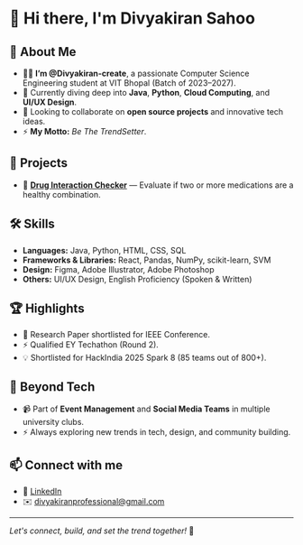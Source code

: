 # 👋 Hi there, I'm Divyakiran Sahoo

## 🌟 About Me

- 👨‍💻 **I’m @Divyakiran-create**, a passionate Computer Science Engineering student at VIT Bhopal (Batch of 2023–2027).
- 🌱 Currently diving deep into **Java**, **Python**, **Cloud Computing**, and **UI/UX Design**.
- 💞️ Looking to collaborate on **open source projects** and innovative tech ideas.
- ⚡ **My Motto:** *Be The TrendSetter*.

## 📌 Projects

- 🧪 **[Drug Interaction Checker](https://github.com/Divyakiran-create/Drug-Drug-Integration-Checker-With-Ollama)** — Evaluate if two or more medications are a healthy combination.

## 🛠️ Skills

- **Languages:** Java, Python, HTML, CSS, SQL
- **Frameworks & Libraries:** React, Pandas, NumPy, scikit-learn, SVM
- **Design:** Figma, Adobe Illustrator, Adobe Photoshop
- **Others:** UI/UX Design, English Proficiency (Spoken & Written)

## 🏆 Highlights

- 📜 Research Paper shortlisted for IEEE Conference.
- ⚡ Qualified EY Techathon (Round 2).
- 💡 Shortlisted for HackIndia 2025 Spark 8 (85 teams out of 800+).

## 🎉 Beyond Tech

- 📹 Part of **Event Management** and **Social Media Teams** in multiple university clubs.
- ⚡ Always exploring new trends in tech, design, and community building.

## 📫 Connect with me

- 🔗 [LinkedIn](https://www.linkedin.com/in/divyakiran-sahoo-1595402b7)
- ✉️ divyakiranprofessional@gmail.com

---

*Let's connect, build, and set the trend together!* 🚀
